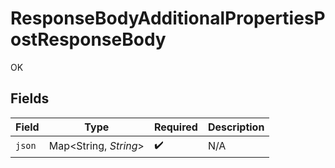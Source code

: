 # ResponseBodyAdditionalPropertiesPostResponseBody

OK


## Fields

| Field                 | Type                  | Required              | Description           |
| --------------------- | --------------------- | --------------------- | --------------------- |
| `json`                | Map<String, *String*> | :heavy_check_mark:    | N/A                   |